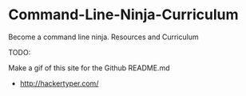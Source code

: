 Command-Line-Ninja-Curriculum
=============================

Become a command line ninja.   Resources and Curriculum


TODO:

Make a gif of this site for the Github README.md 
* http://hackertyper.com/
